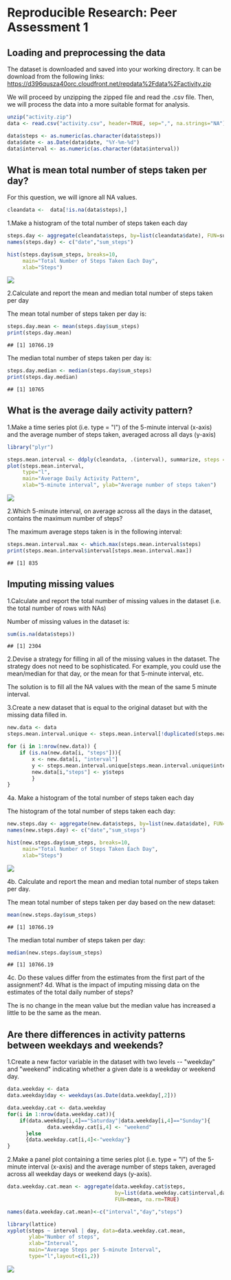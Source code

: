 # Reproducible Research: Peer Assessment 1


## Loading and preprocessing the data

The dataset is downloaded and saved into your working directory.
It can be download from the following links: https://d396qusza40orc.cloudfront.net/repdata%2Fdata%2Factivity.zip

We will proceed by unzipping the zipped file and read the .csv file.
Then, we will process the data into a more suitable format for analysis.


```r
unzip("activity.zip")
data <- read.csv("activity.csv", header=TRUE, sep=",", na.strings="NA")

data$steps <- as.numeric(as.character(data$steps))
data$date <- as.Date(data$date, "%Y-%m-%d")
data$interval <- as.numeric(as.character(data$interval))
```

## What is mean total number of steps taken per day?

For this question, we will ignore all NA values.

```r
cleandata <-  data[!is.na(data$steps),]
```

1.Make a histogram of the total number of steps taken each day


```r
steps.day <- aggregate(cleandata$steps, by=list(cleandata$date), FUN=sum, na.rm=TRUE)
names(steps.day) <- c("date","sum_steps")

hist(steps.day$sum_steps, breaks=10, 
     main="Total Number of Steps Taken Each Day",
     xlab="Steps")
```

![](PA1_template_files/figure-html/unnamed-chunk-3-1.png) 

2.Calculate and report the mean and median total number of steps taken per day

The mean total number of steps taken per day is:

```r
steps.day.mean <- mean(steps.day$sum_steps)
print(steps.day.mean)
```

```
## [1] 10766.19
```

The median total number of steps taken per day is:

```r
steps.day.median <- median(steps.day$sum_steps)
print(steps.day.median)
```

```
## [1] 10765
```

## What is the average daily activity pattern?

1.Make a time series plot (i.e. type = "l") of the 5-minute interval (x-axis) and the average number of steps taken,      averaged across all days (y-axis)


```r
library("plyr")

steps.mean.interval <- ddply(cleandata, .(interval), summarize, steps = mean(steps))
plot(steps.mean.interval, 
     type="l",
     main="Average Daily Activity Pattern",
     xlab="5-minute interval", ylab="Average number of steps taken")
```

![](PA1_template_files/figure-html/unnamed-chunk-6-1.png) 

2.Which 5-minute interval, on average across all the days in the dataset, contains the maximum number of steps?

The maximum average steps taken is in the following interval:

```r
steps.mean.interval.max <- which.max(steps.mean.interval$steps)
print(steps.mean.interval$interval[steps.mean.interval.max])
```

```
## [1] 835
```
## Imputing missing values

1.Calculate and report the total number of missing values in the dataset (i.e. the total number of rows with NAs)

Number of missing values in the dataset is:

```r
sum(is.na(data$steps))
```

```
## [1] 2304
```

2.Devise a strategy for filling in all of the missing values in the dataset. The strategy does not need to be sophisticated. For example, you could use the mean/median for that day, or the mean for that 5-minute interval, etc.

The solution is to fill all the NA values with the mean of the same 5 minute interval.

3.Create a new dataset that is equal to the original dataset but with the missing data filled in.


```r
new.data <- data
steps.mean.interval.unique <- steps.mean.interval[!duplicated(steps.mean.interval),]

for (i in 1:nrow(new.data)) {
    if (is.na(new.data[i, "steps"])){
        x <- new.data[i, "interval"]
        y <- steps.mean.interval.unique[steps.mean.interval.unique$interval == x,]
        new.data[i,"steps"] <- y$steps
        }
}
```

4a. Make a histogram of the total number of steps taken each day

The histogram of the total number of steps taken each day:

```r
new.steps.day <- aggregate(new.data$steps, by=list(new.data$date), FUN=sum, na.rm=TRUE)
names(new.steps.day) <- c("date","sum_steps")

hist(new.steps.day$sum_steps, breaks=10, 
     main="Total Number of Steps Taken Each Day",
     xlab="Steps")
```

![](PA1_template_files/figure-html/unnamed-chunk-10-1.png) 

4b. Calculate and report the mean and median total number of steps taken per day.

The mean total number of steps taken per day based on the new dataset:

```r
mean(new.steps.day$sum_steps)
```

```
## [1] 10766.19
```

The median total number of steps taken  per day:

```r
median(new.steps.day$sum_steps)
```

```
## [1] 10766.19
```

4c. Do these values differ from the estimates from the first part of the assignment? 
4d. What is the impact of imputing missing data on the estimates of the total daily number of steps?

The is no change in the mean value but the median value has increased a little to be the same as the mean.

## Are there differences in activity patterns between weekdays and weekends?

1.Create a new factor variable in the dataset with two levels -- "weekday" and "weekend" indicating whether a given date is a weekday or weekend day.


```r
data.weekday <- data
data.weekday$day <- weekdays(as.Date(data.weekday[,2]))

data.weekday.cat <- data.weekday
for(i in 1:nrow(data.weekday.cat)){
    if(data.weekday[i,4]=="Saturday"|data.weekday[i,4]=="Sunday"){
             data.weekday.cat[i,4] <- "weekend"
      }else
      {data.weekday.cat[i,4]<-"weekday"}
}
```

2.Make a panel plot containing a time series plot (i.e. type = "l") of the 5-minute interval (x-axis) and the average number of steps taken, averaged across all weekday days or weekend days (y-axis). 


```r
data.weekday.cat.mean <- aggregate(data.weekday.cat$steps,
                                   by=list(data.weekday.cat$interval,data.weekday.cat$day),
                                   FUN=mean, na.rm=TRUE)

names(data.weekday.cat.mean)<-c("interval","day","steps")

library(lattice)
xyplot(steps ~ interval | day, data=data.weekday.cat.mean, 
       ylab="Number of steps",
       xlab="Interval",
       main="Average Steps per 5-minute Interval", 
       type="l",layout=c(1,2))
```

![](PA1_template_files/figure-html/unnamed-chunk-14-1.png) 
